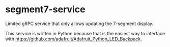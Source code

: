 # segment7-service

Limited gRPC service that only allows updating the 7-segment display.

This service is written in Python because that is the easiest way to interface
with https://github.com/adafruit/Adafruit_Python_LED_Backpack.
